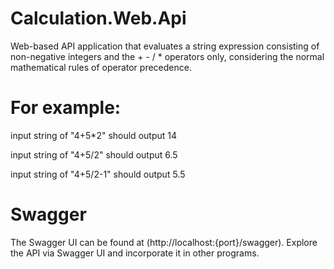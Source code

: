 # Calculation.Web.Api

Web-based API application that evaluates a string expression consisting of non-negative
integers and the + - / * operators only, considering the normal mathematical rules of operator
precedence.

# For example:

input string of "4+5*2" should output 14

input string of "4+5/2" should output 6.5

input string of "4+5/2-1" should output 5.5

# Swagger
The Swagger UI can be found at (http://localhost:{port}/swagger). Explore the API via Swagger UI and incorporate it in other programs.
